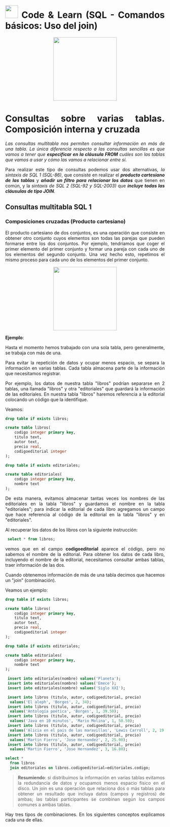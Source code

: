 <div align="justify">

# <img src=../../../../images/coding-book.png width="40"> Code & Learn (SQL - Comandos básicos: Uso del join)

<div align="center">
<img src="https://www.comunidadbaratz.com/wp-content/uploads/Sabes-cuales-son-los-libros-mas-vendidos-de-2017-a-traves-de-Internet-en-Espana.jpg" width="200px"/>
</div>

# Consultas sobre varias tablas. Composición interna y cruzada

_Las consultas multitabla nos permiten consultar información en más de una tabla. La única diferencia respecto a las consultas sencillas es que vamos a tener que_ ___especificar en la cláusula FROM___ _cuáles son las tablas que vamos a usar y cómo las vamos a relacionar entre sí_.

Para realizar este tipo de consultas podemos usar dos alternativas, _la sintaxis de SQL 1 (SQL-86)_, que consiste en realizar el ___producto cartesiano de las tablas___ y ___añadir un filtro para relacionar los datos___ que tienen en común, y la _sintaxis de SQL 2 (SQL-92 y SQL-2003)_ que ___incluye todas las cláusulas de tipo JOIN___.

## Consultas multitabla SQL 1

### Composiciones cruzadas (Producto cartesiano)

El producto cartesiano de dos conjuntos, es una operación que consiste en obtener otro conjunto cuyos elementos son todas las parejas que pueden formarse entre los dos conjuntos. Por ejemplo, tendríamos que coger el primer elemento del primer conjunto y formar una pareja con cada uno de los elementos del segundo conjunto. Una vez hecho esto, repetimos el mismo proceso para cada uno de los elementos del primer conjunto.

<div align="center">
<img src="img/producto-cartesiano.png" width="200px"/>
</div>

__Ejemplo__:




Hasta el momento hemos trabajado con una sola tabla, pero generalmente, se trabaja con más de una.

Para evitar la repetición de datos y ocupar menos espacio, se separa la información en varias tablas. Cada tabla almacena parte de la información que necesitamos registrar.

Por ejemplo, los datos de nuestra tabla "libros" podrían separarse en 2 tablas, una llamada "libros" y otra "editoriales" que guardará la información de las editoriales.
En nuestra tabla "libros" haremos referencia a la editorial colocando un código que la identifique.

Veamos:

```sql
drop table if exists libros;

create table libros(
	codigo integer primary key,
	titulo text,
	autor text, 
	precio real,
	codigoeditorial integer	
);

drop table if exists editoriales;

create table editoriales(
	codigo integer primary key,
	nombre text
);
```
De esta manera, evitamos almacenar tantas veces los nombres de las editoriales en la tabla "libros" y guardamos el nombre en la tabla "editoriales"; para indicar la editorial de cada libro agregamos un campo que hace referencia al código de la editorial en la tabla "libros" y en "editoriales".

Al recuperar los datos de los libros con la siguiente instrucción:

```sql
 select * from libros;
```

vemos que en el campo __codigoeditorial__ aparece el código, pero no sabemos el nombre de la editorial.
Para obtener los datos de cada libro, incluyendo el nombre de la editorial, necesitamos consultar ambas tablas, traer información de las dos.

Cuando obtenemos información de más de una tabla decimos que hacemos un "join" (combinación).

Veamos un ejemplo:
```sql
drop table if exists libros;

create table libros(
	codigo integer primary key,
	titulo text,
	autor text, 
	precio real,
	codigoeditorial integer	
);

drop table if exists editoriales;

create table editoriales(
	codigo integer primary key,
	nombre text
);

 insert into editoriales(nombre) values('Planeta');
 insert into editoriales(nombre) values('Emece');
 insert into editoriales(nombre) values('Siglo XXI');

 insert into libros (titulo, autor, codigoeditorial, precio)
  values('El aleph', 'Borges', 2, 34);
 insert into libros (titulo, autor, codigoeditorial, precio)
  values('Antología poética', 'Borges', 1, 39.50);
 insert into libros (titulo, autor, codigoeditorial, precio)
  values('Java en 10 minutos', 'Mario Molina', 1, 50.50);
 insert into libros (titulo, autor, codigoeditorial, precio)
  values('Alicia en el pais de las maravillas', 'Lewis Carroll', 2, 19.90);
 insert into libros (titulo, autor, codigoeditorial, precio)
  values('Martin Fierro', 'Jose Hernandez', 2, 25.90);
 insert into libros (titulo, autor, codigoeditorial, precio)
  values('Martin Fierro', 'Jose Hernandez', 3, 16.80);

select * 
  from libros
  join editoriales on libros.codigoeditorial=editoriales.codigo;
```

> __Resumiendo__: si distribuimos la información en varias tablas evitamos la redundancia de datos y ocupamos menos espacio físico en el disco. Un join es una operación que relaciona dos o más tablas para obtener un resultado que incluya datos (campos y registros) de ambas; las tablas participantes se combinan según los campos comunes a ambas tablas.

Hay tres tipos de combinaciones. En los siguientes conceptos explicamos cada una de ellas.

</div>